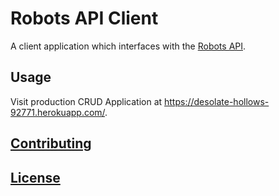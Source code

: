 # Robots API Client

A client application which interfaces with the [Robots API](https://github.com/prof-rossetti/robots-api-express).

## Usage

Visit production CRUD Application at https://desolate-hollows-92771.herokuapp.com/.

## [Contributing](/CONTRIBUTING.md)

## [License](/LICENSE)
